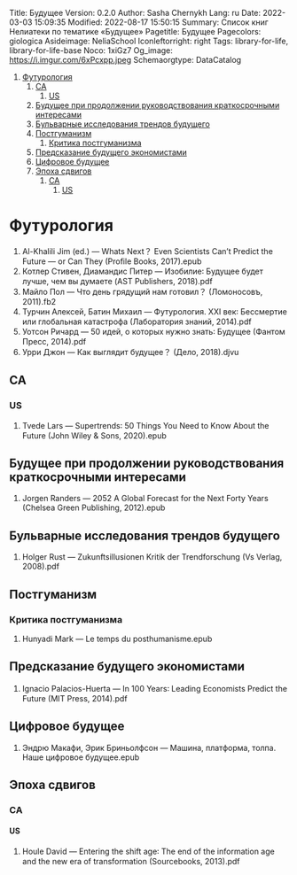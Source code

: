 Title: Будущее
Version: 0.2.0
Author: Sasha Chernykh
Lang: ru
Date: 2022-03-03 15:09:35
Modified: 2022-08-17 15:50:15
Summary: Список книг Нелиатеки по тематике «Будущее»
Pagetitle: Будущее
Pagecolors: giologica
Asideimage: NeliaSchool
Iconleftorright: right
Tags: library-for-life, library-for-life-base
Noco: 1xiGz7
Og_image: https://i.imgur.com/6xPcxpp.jpeg
Schemaorgtype: DataCatalog

<!-- MarkdownTOC -->

1. [Футурология](#Футурология)
	1. [CA](#CA)
		1. [US](#US)
	1. [Будущее при продолжении руководствования краткосрочными интересами](#Будущее-при-продолжении-руководствования-краткосрочными-интересами)
	1. [Бульварные исследования трендов будущего](#Бульварные-исследования-трендов-будущего)
	1. [Постгуманизм](#Постгуманизм)
		1. [Критика постгуманизма](#Критика-постгуманизма)
	1. [Предсказание будущего экономистами](#Предсказание-будущего-экономистами)
	1. [Цифровое будущее](#Цифровое-будущее)
	1. [Эпоха сдвигов](#Эпоха-сдвигов)
		1. [CA](#CA-1)
			1. [US](#US-1)

<!-- /MarkdownTOC -->

<a id="Футурология"></a>
# Футурология

1. Al-Khalili Jim (ed.) — Whats Next？ Even Scientists Can’t Predict the Future — or Can They (Profile Books, 2017).epub
1. Котлер Стивен, Диамандис Питер — Изобилие꞉ Будущее будет лучше, чем вы думаете (AST Publishers, 2018).pdf
1. Майло Пол — Что день грядущий нам готовил？ (Ломоносовъ, 2011).fb2
1. Турчин Алексей, Батин Михаил — Футурология. ХХI век꞉ Бессмертие или глобальная катастрофа (Лаборатория знаний, 2014).pdf
1. Уотсон Ричард — 50 идей, о которых нужно знать꞉ Будущее (Фантом Пресс, 2014).pdf
1. Урри Джон — Как выглядит будущее？ (Дело, 2018).djvu

<a id="CA"></a>
## CA

<a id="US"></a>
### US

1. Tvede Lars — Supertrends꞉ 50 Things You Need to Know About the Future (John Wiley & Sons, 2020).epub

<a id="Будущее-при-продолжении-руководствования-краткосрочными-интересами"></a>
## Будущее при продолжении руководствования краткосрочными интересами

1. Jorgen Randers — 2052 A Global Forecast for the Next Forty Years (Chelsea Green Publishing, 2012).epub

<a id="Бульварные-исследования-трендов-будущего"></a>
## Бульварные исследования трендов будущего

1. Holger Rust — Zukunftsillusionen Kritik der Trendforschung (Vs Verlag, 2008).pdf

<a id="Постгуманизм"></a>
## Постгуманизм

<a id="Критика-постгуманизма"></a>
### Критика постгуманизма

1. Hunyadi Mark — Le temps du posthumanisme.epub

<a id="Предсказание-будущего-экономистами"></a>
## Предсказание будущего экономистами

1. Ignacio Palacios-Huerta — In 100 Years꞉ Leading Economists Predict the Future (MIT Press, 2014).pdf

<a id="Цифровое-будущее"></a>
## Цифровое будущее

1. Эндрю Макафи, Эрик Бриньолфсон — Машина, платформа, толпа. Наше цифровое будущее.epub

<a id="Эпоха-сдвигов"></a>
## Эпоха сдвигов

<a id="CA-1"></a>
### CA

<a id="US-1"></a>
#### US

1. Houle David — Entering the shift age꞉ The end of the information age and the new era of transformation (Sourcebooks, 2013).pdf
